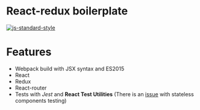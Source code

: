 React-redux boilerplate
=======================
[![js-standard-style](https://img.shields.io/badge/code%20style-standard-brightgreen.svg)](http://standardjs.com/)

Features
========
* Webpack build with JSX syntax and ES2015
* React
* Redux
* React-router
* Tests with *Jest* and **React Test Utilities** (There is an [issue](https://github.com/facebook/react/issues/4972) with stateless components testing)
